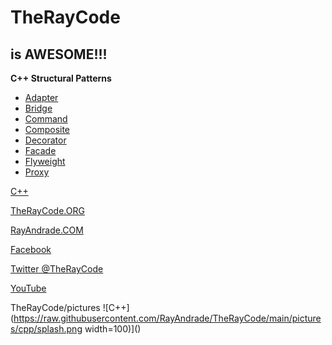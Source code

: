 # TheRayCode
## is AWESOME!!!

**C++ Structural Patterns**

 * [Adapter](./Adapter/README.md)
 * [Bridge](./Bridge/README.md)
 * [Command](./Command/README.md)
 * [Composite](./Composite/README.md)
 * [Decorator](./Decorator/README.md)
 * [Facade](./Facade/README.md)
 * [Flyweight](./Flyweight/README.md) 
 * [Proxy](./Proxy/README.md)

[C++](../README.md) 

[TheRayCode.ORG](https://www.TheRayCode.org)

[RayAndrade.COM](https://www.RayAndrade.com)


[Facebook](https://www.facebook.com/TheRayCode/)

[Twitter @TheRayCode](https://www.twitter.com/TheRayCode/)

[YouTube](https://www.youtube.com/AndradeRay/)


TheRayCode/pictures
![C++](https://raw.githubusercontent.com/RayAndrade/TheRayCode/main/pictures/cpp/splash.png width=100)]()

